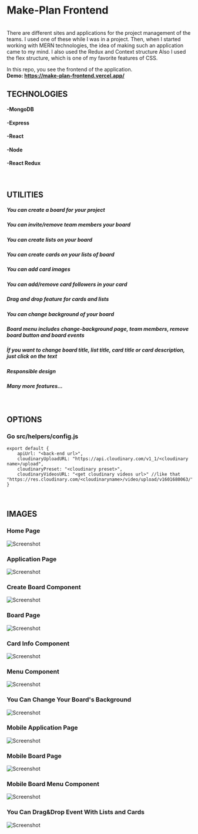 # Make-Plan Frontend
<br>
There are different sites and applications for the project management of the teams. I used one of these while I was in a project. Then, when I started working with MERN technologies, the idea of ​​making such an application came to my mind. I also used the Redux and Context structure Also I used the flex structure, which is one of my favorite features of CSS.

In this repo, you see the frontend of the application.
<br>
**Demo: https://make-plan-frontend.vercel.app/**
<br>

## TECHNOLOGIES
#### -MongoDB
#### -Express
#### -React
#### -Node
#### -React Redux
<br>

## UTILITIES
##### You can create a board for your project
##### You can invite/remove team members your board
##### You can create lists on your board
##### You can create cards on your lists of board
##### You can add card images
##### You can add/remove card followers in your card
##### Drag and drop feature for cards and lists
##### You can change background of your board
##### Board menu includes change-background page, team members, remove board button and board events
##### İf you want to change board title, list title, card title or card description, just click on the text
##### Responsible design
##### Many more features...
<br>

## OPTIONS
### Go src/helpers/config.js

```
export default {
    apiUrl: "<back-end url>",
    cloudinaryUploadURL: "https://api.cloudinary.com/v1_1/<cloudinary name>/upload",
    cloudinaryPreset: "<cloudinary preset>",
    cloudinaryVideosURL: "<get cloudinary videos url>" //like that "https://res.cloudinary.com/<cloudinaryname>/video/upload/v1601680063/"
}
```
<br>


## IMAGES
### Home Page
![Screenshot](https://github.com/basturkerhan/makeplan-app-frontend/blob/main/app_images/1.PNG)
### Application Page
![Screenshot](https://github.com/basturkerhan/makeplan-app-frontend/blob/main/app_images/2.PNG)
### Create Board Component
![Screenshot](https://github.com/basturkerhan/makeplan-app-frontend/blob/main/app_images/3.PNG)
### Board Page
![Screenshot](https://github.com/basturkerhan/makeplan-app-frontend/blob/main/app_images/4.PNG)
### Card Info Component
![Screenshot](https://github.com/basturkerhan/makeplan-app-frontend/blob/main/app_images/5.PNG)
### Menu Component
![Screenshot](https://github.com/basturkerhan/makeplan-app-frontend/blob/main/app_images/6.PNG)
### You Can Change Your Board's Background
![Screenshot](https://github.com/basturkerhan/makeplan-app-frontend/blob/main/app_images/7.PNG)
### Mobile Application Page
![Screenshot](https://github.com/basturkerhan/makeplan-app-frontend/blob/main/app_images/8.PNG)
### Mobile Board Page
![Screenshot](https://github.com/basturkerhan/makeplan-app-frontend/blob/main/app_images/9.PNG)
### Mobile Board Menu Component
![Screenshot](https://github.com/basturkerhan/makeplan-app-frontend/blob/main/app_images/10.PNG)
### You Can Drag&Drop Event With Lists and Cards 
![Screenshot](https://github.com/basturkerhan/makeplan-app-frontend/blob/main/app_images/11.PNG)
